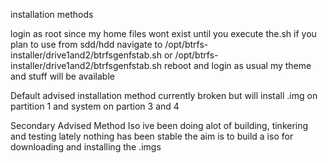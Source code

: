installation methods 


login as root since my home files wont exist until you execute the.sh
if you plan to use from sdd/hdd 
navigate to /opt/btrfs-installer/drive1and2/btrfsgenfstab.sh or /opt/btrfs-installer/drive1and2/btrfsgenfstab.sh
reboot and login as usual my theme and stuff will be available


Default advised installation method currently broken 
but will install .img on partition 1 and system on partion 3 and 4


Secondary Advised Method Iso
ive been doing alot of building, tinkering and testing lately nothing has been stable
the aim is to build a iso for downloading and installing the .imgs

